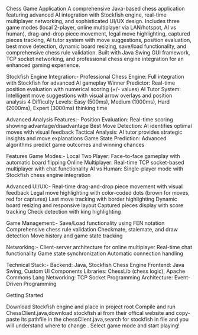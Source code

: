 Chess Game Application
A comprehensive Java-based chess application featuring advanced AI integration with Stockfish engine, real-time multiplayer networking, and sophisticated UI/UX design. Includes three game modes (local 2-player, online multiplayer via LAN/hotspot, AI vs human), drag-and-drop piece movement, legal move highlighting, captured pieces tracking, AI tutor system with move suggestions, position evaluation, best move detection, dynamic board resizing, save/load functionality, and comprehensive chess rule validation. Built with Java Swing GUI framework, TCP socket networking, and professional chess engine integration for an enhanced gaming experience.




Stockfish Engine Integration:-
Professional Chess Engine: Full integration with Stockfish for advanced AI gameplay
Winner Predictor: Real-time position evaluation with numerical scoring (+/- values)
AI Tutor System: Intelligent move suggestions with visual arrow overlays and position analysis
4 Difficulty Levels: Easy (500ms), Medium (1000ms), Hard (2000ms), Expert (3000ms) thinking time

Advanced Analysis Features:-
Position Evaluation: Real-time scoring showing advantage/disadvantage
Best Move Detection: AI identifies optimal moves with visual feedback
Tactical Analysis: AI tutor provides strategic insights and move explanations
Game State Prediction: Advanced algorithms predict game outcomes and winning chances

Features
Game Modes:-
Local Two Player: Face-to-face gameplay with automatic board flipping
Online Multiplayer: Real-time TCP socket-based multiplayer with chat functionality
AI vs Human: Single-player mode with Stockfish chess engine integration

Advanced UI/UX:-
Real-time drag-and-drop piece movement with visual feedback
Legal move highlighting with color-coded dots (brown for moves, red for captures)
Last move tracking with border highlighting
Dynamic board resizing and responsive layout
Captured pieces display with score tracking
Check detection with king highlighting

Game Management:-
Save/Load functionality using FEN notation
Comprehensive chess rule validation
Checkmate, stalemate, and draw detection
Move history and game state tracking

Networking:-
Client-server architecture for online multiplayer
Real-time chat functionality
Game state synchronization
Automatic connection handling

Technical Stack:-
Backend: Java, Stockfish Chess Engine
Frontend: Java Swing, Custom UI Components
Libraries: ChessLib (chess logic), Apache Commons Lang
Networking: TCP Socket Programming
Architecture:  Event-Driven Programming

Getting Started

Download Stockfish engine and place in project root
Compile and run ChessClient.java,download stockfish ai from their offical website and copy-paste its pathfile in the chessClient.java,search for stockfish in file and you will understand where to change .
Select game mode and start playing!
